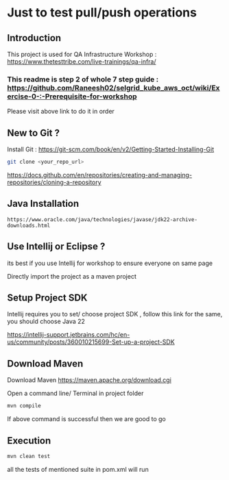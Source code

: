 # Just to test pull/push operations

## Introduction
This project is used for QA Infrastructure Workshop : https://www.thetesttribe.com/live-trainings/qa-infra/

### This readme is step 2 of whole 7 step guide : https://github.com/Raneesh02/selgrid_kube_aws_oct/wiki/Exercise-0-:-Prerequisite-for-workshop 
Please visit above link to do it in order

## New to Git ?

Install Git : https://git-scm.com/book/en/v2/Getting-Started-Installing-Git

```sh
git clone <your_repo_url>
```

https://docs.github.com/en/repositories/creating-and-managing-repositories/cloning-a-repository 
    

## Java Installation

```
https://www.oracle.com/java/technologies/javase/jdk22-archive-downloads.html
```


## Use Intellij or Eclipse ? 
its best if you use Intellij for workshop to ensure everyone on same page

Directly import the project as a maven project

## Setup Project SDK
Intellij requires you to set/ choose project SDK , follow this link for the same, you should choose Java 22

https://intellij-support.jetbrains.com/hc/en-us/community/posts/360010215699-Set-up-a-project-SDK

## Download Maven

Download Maven https://maven.apache.org/download.cgi

Open a command line/ Terminal in project folder
```sh
mvn compile
```

If above command is successful then we are good to go

## Execution

```sh
mvn clean test
```

all the tests of mentioned suite in pom.xml will run

